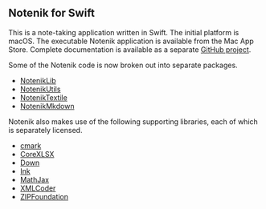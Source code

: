 Notenik for Swift
-----------------

This is a note-taking application written in Swift. The initial platform is macOS. The executable Notenik application is available from the Mac App Store. Complete documentation is available as a separate [GitHub project](https://github.com/hbowie/notenik-KB). 

Some of the Notenik code is now broken out into separate packages. 

* [NotenikLib](https://github.com/hbowie/NotenikLib)
* [NotenikUtils](https://github.com/hbowie/NotenikUtils)
* [NotenikTextile](https://github.com/hbowie/NotenikTextile)
* [NotenikMkdown](https://github.com/hbowie/NotenikMkdown)

Notenik also makes use of the following supporting libraries, each of which is separately licensed. 

* [cmark](https://github.com/commonmark/cmark)
* [CoreXLSX](https://github.com/MaxDesiatov/CoreXLSX)
* [Down](https://github.com/iwasrobbed/Down)
* [Ink](https://github.com/JohnSundell/Ink)
* [MathJax](https://www.mathjax.org)
* [XMLCoder](https://github.com/MaxDesiatov/XMLCoder)
* [ZIPFoundation](https://github.com/weichsel/ZIPFoundation)
